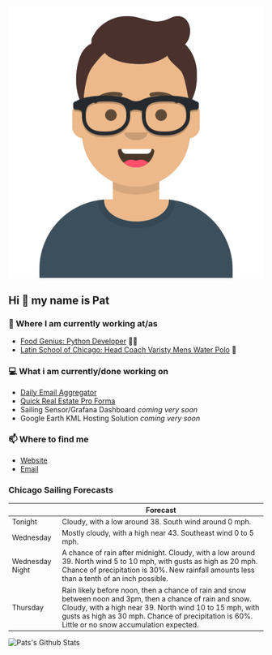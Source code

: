 [![Social banner for p-j-falconer](https://raw.githubusercontent.com/P-J-FALCONER/P-J-FALCONER/master/assets/avataaars.svg)](https://patfalconer.com/)
## Hi :wave: my name is Pat

### 💼 Where I am currently working at/as
- [Food Genius: Python Developer](https://getfoodgenius.com/) 🍔🐍
- [Latin School of Chicago: Head Coach Varisty Mens Water Polo](https://www.latinschool.org/) 🤽


### 💻 What i am currently/done working on
 - [Daily Email Aggregator](https://github.com/P-J-FALCONER/dott_daily_mail)
 - [Quick Real Estate Pro Forma](https://github.com/P-J-FALCONER/henry)
 - Sailing Sensor/Grafana Dashboard *coming very soon*
 - Google Earth KML Hosting Solution *coming very soon*

### 📫 Where to find me
 - [Website](https://patfalconer.com/)
 - [Email](mailto:patrick.j.falconer@gmail.com)


### Chicago Sailing Forecasts
|   | Forecast  |
|---|---|
| Tonight | Cloudy, with a low around 38. South wind around 0 mph. |
| Wednesday | Mostly cloudy, with a high near 43. Southeast wind 0 to 5 mph. |
| Wednesday Night | A chance of rain after midnight. Cloudy, with a low around 39. North wind 5 to 10 mph, with gusts as high as 20 mph. Chance of precipitation is 30%. New rainfall amounts less than a tenth of an inch possible. |
| Thursday | Rain likely before noon, then a chance of rain and snow between noon and 3pm, then a chance of rain and snow. Cloudy, with a high near 39. North wind 10 to 15 mph, with gusts as high as 30 mph. Chance of precipitation is 60%. Little or no snow accumulation expected. |

![Pats's Github Stats](https://github-readme-stats.vercel.app/api?username=p-j-falconer&show_icons=true&theme=radical)
